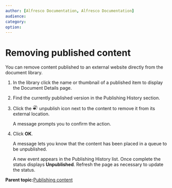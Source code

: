 ```yaml
---
author: [Alfresco Documentation, Alfresco Documentation]
audience: 
category: 
option: 
---
```


# Removing published content

You can remove content published to an external website directly from the document library.

1.  In the library click the name or thumbnail of a published item to display the Document Details page.

2.  Find the currently published version in the Publishing History section.

3.  Click the ![Unpublish icon](../images/ico-unpublish.png) unpublish icon next to the content to remove it from its external location.

    A message prompts you to confirm the action.

4.  Click **OK**.

    A message lets you know that the content has been placed in a queue to be unpublished.

    A new event appears in the Publishing History list. Once complete the status displays **Unpublished**. Refresh the page as necessary to update the status.


**Parent topic:**[Publishing content](../tasks/library-item-publish.md)

